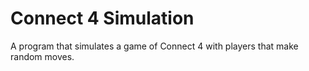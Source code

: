 # Connect 4 Simulation
A program that simulates a game of Connect 4 with players that make random moves.
